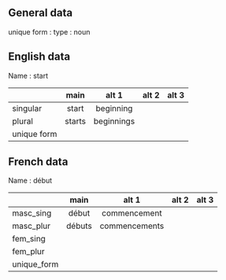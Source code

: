 ## General data

unique form :
type : noun

## English data

Name : start

|             |  main  |   alt 1    | alt 2 | alt 3 |
| :---------- | :----: | :--------: | :---: | ----- |
| singular    | start  | beginning  |       |       |
| plural      | starts | beginnings |       |       |
| unique form |        |            |       |       |

## French data

Name : début

|             |  main  |     alt 1     | alt 2 | alt 3 |
| :---------- | :----: | :-----------: | :---: | :---: |
| masc_sing   | début  | commencement  |       |       |
| masc_plur   | débuts | commencements |       |       |
| fem_sing    |        |               |       |       |
| fem_plur    |        |               |       |       |
| unique_form |        |               |       |       |


